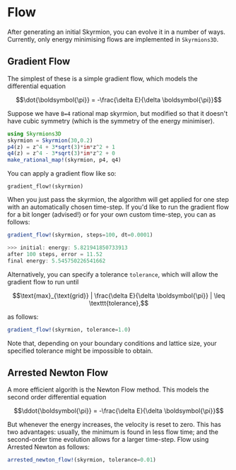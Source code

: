 # Flow

After generating an initial Skyrmion, you can evolve it in a number of ways. Currently, only energy minimising flows are implemented in `Skyrmions3D`. 

## Gradient Flow

The simplest of these is a simple gradient flow, which models the differential equation

```math
\dot{\boldsymbol{\pi}} = -\frac{\delta E}{\delta \boldsymbol{\pi}}
```

Suppose we have ``B=4`` rational map skyrmion, but modified so that it doesn't have cubic symmetry (which is the symmetry of the energy minimiser).

```julia
using Skyrmions3D
skyrmion = Skyrmion(30,0.2)
p4(z) = z^4 + 3*sqrt(3)*im*z^2 + 1
q4(z) = z^4 - 3*sqrt(3)*im*z^2 + 0
make_rational_map!(skyrmion, p4, q4)
```

You can apply a gradient flow like so:

```
gradient_flow!(skyrmion)
```

When you just pass the skyrmion, the algorithm will get applied for one step with an automatically chosen time-step. If you'd like to run the gradient flow for a bit longer (advised!) or for your own custom time-step, you can as follows:

```julia
gradient_flow!(skyrmion, steps=100, dt=0.0001)

>>> initial: energy: 5.821941850733913
after 100 steps, error = 11.52
final energy: 5.545750226541662
```

Alternatively, you can specify a tolerance `tolerance`, which will allow the gradient flow to run until

```math
\text{max}_{\text{grid}} | \frac{\delta E}{\delta \boldsymbol{\pi}} | \leq \texttt{tolerance},
```

as follows:

```julia
gradient_flow!(skyrmion, tolerance=1.0)
```

Note that, depending on your boundary conditions and lattice size, your specified tolerance might be impossible to obtain.

## Arrested Newton Flow

A more efficient algorith is the Newton Flow method. This models the second order differential equation

```math
\ddot{\boldsymbol{\pi}} = -\frac{\delta E}{\delta \boldsymbol{\pi}}
```

But whenever the energy increases, the velocity is reset to zero. This has two advantages: usually, the minimum is found in less flow time; and the second-order time evolution allows for a larger time-step. Flow using Arrested Newton as follows:

```julia
arrested_newton_flow!(skyrmion, tolerance=0.01)
```
